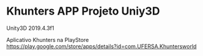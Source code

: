# Khunters APP Projeto Uniy3D

Unity3D 2019.4.3f1

Aplicativo Khunters na PlayStore
https://play.google.com/store/apps/details?id=com.UFERSA.Khuntersworld
